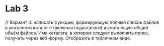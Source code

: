 # Lab 3
// Вариант 4: написать функцию, формирующую полный список файлов в указанном каталоге (включая подкаталоги)
и считающую общий объём файлов. Имя каталога, в котором следует выполнять поиск, получать через веб-форму.
Отобразить в табличном виде.
